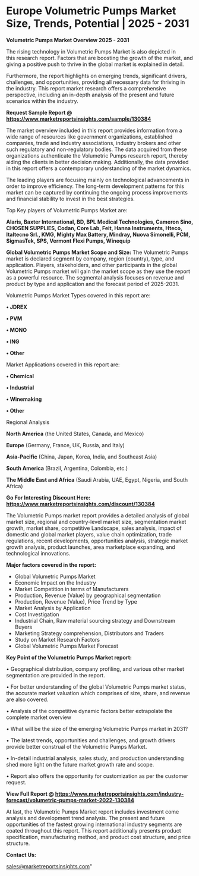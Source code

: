 # Europe Volumetric Pumps Market Size, Trends, Potential | 2025 - 2031

<Strong> Volumetric Pumps Market Overview 2025 - 2031</strong>

The rising technology in Volumetric Pumps Market is also depicted in this research report. Factors that are boosting the growth of the market, and giving a positive push to thrive in the global market is explained in detail.

Furthermore, the report highlights on emerging trends, significant drivers, challenges, and opportunities, providing all necessary data for thriving in the industry. This report market research offers a comprehensive perspective, including an in-depth analysis of the present and future scenarios within the industry.

<strong>Request Sample Report @ <a href=https://www.marketreportsinsights.com/sample/130384>https://www.marketreportsinsights.com/sample/130384</a></strong>

The market overview included in this report provides information from a wide range of resources like government organizations, established companies, trade and industry associations, industry brokers and other such regulatory and non-regulatory bodies. The data acquired from these organizations authenticate the Volumetric Pumps research report, thereby aiding the clients in better decision making. Additionally, the data provided in this report offers a contemporary understanding of the market dynamics.

The leading players are focusing mainly on technological advancements in order to improve efficiency. The long-term development patterns for this market can be captured by continuing the ongoing process improvements and financial stability to invest in the best strategies.

Top Key players of Volumetric Pumps Market are:

<strong>Alaris, Baxter International, BD, BPL Medical Technologies, Cameron Sino, CHOSEN SUPPLIES, Codan, Core Lab, Feit, Hanna Instruments, Hteco, Italtecno Srl., KMG, Mighty Max Battery, Mindray, Nuova Simonelli, PCM, SigmasTek, SPS, Vermont Flexi Pumps, Winequip</strong>

<strong><b>Global Volumetric Pumps Market Scope and Size:</b></strong>
The Volumetric Pumps market is declared segment by company, region (country), type, and application. Players, stakeholders, and other participants in the global Volumetric Pumps market will gain the market scope as they use the report as a powerful resource. The segmental analysis focuses on revenue and product by type and application and the forecast period of 2025-2031.

Volumetric Pumps Market Types covered in this report are:

<strong>• JDREX

• PVM

• MONO

• ING

• Other</strong>

Market Applications covered in this report are:

<strong>• Chemical

• Industrial

• Winemaking

• Other</strong> 

Regional Analysis

<strong>North America</strong> (the United States, Canada, and Mexico)

<strong>Europe</strong> (Germany, France, UK, Russia, and Italy)

<strong>Asia-Pacific</strong> (China, Japan, Korea, India, and Southeast Asia)

<strong>South America</strong> (Brazil, Argentina, Colombia, etc.)

<strong>The Middle East and Africa</strong> (Saudi Arabia, UAE, Egypt, Nigeria, and South Africa)

<strong>Go For Interesting Discount Here: <a href=https://www.marketreportsinsights.com/discount/130384>https://www.marketreportsinsights.com/discount/130384</a></strong>

The Volumetric Pumps market report provides a detailed analysis of global market size, regional and country-level market size, segmentation market growth, market share, competitive Landscape, sales analysis, impact of domestic and global market players, value chain optimization, trade regulations, recent developments, opportunities analysis, strategic market growth analysis, product launches, area marketplace expanding, and technological innovations.

<strong><b>Major factors covered in the report:</b></strong>
<ul>
  <li>Global Volumetric Pumps Market </li>
  <li>Economic Impact on the Industry</li>
  <li>Market Competition in terms of Manufacturers</li>
  <li>Production, Revenue (Value) by geographical segmentation</li>
  <li>Production, Revenue (Value), Price Trend by Type</li>
  <li>Market Analysis by Application</li>
  <li>Cost Investigation</li>
  <li>Industrial Chain, Raw material sourcing strategy and Downstream Buyers</li>
  <li>Marketing Strategy comprehension, Distributors and Traders</li>
  <li>Study on Market Research Factors</li>
  <li>Global Volumetric Pumps Market Forecast</li>
</ul>

<strong><b>Key Point of the Volumetric Pumps Market report:</b></strong>

• Geographical distribution, company profiling, and various other market segmentation are provided in the report.

• For better understanding of the global Volumetric Pumps market status, the accurate market valuation which comprises of size, share, and revenue are also covered.

• Analysis of the competitive dynamic factors better extrapolate the complete market overview

• What will be the size of the emerging Volumetric Pumps market in 2031?

• The latest trends, opportunities and challenges, and growth drivers provide better construal of the Volumetric Pumps Market.

• In-detail industrial analysis, sales study, and production understanding shed more light on the future market growth rate and scope.

• Report also offers the opportunity for customization as per the customer request.

<strong><b>View Full Report @ <a href=https://www.marketreportsinsights.com/industry-forecast/volumetric-pumps-market-2022-130384>https://www.marketreportsinsights.com/industry-forecast/volumetric-pumps-market-2022-130384</a></b></strong>


At last, the Volumetric Pumps Market report includes investment come analysis and development trend analysis. The present and future opportunities of the fastest growing international industry segments are coated throughout this report. This report additionally presents product specification, manufacturing method, and product cost structure, and price structure.

<strong>Contact Us:</strong>

sales@marketreportsinsights.com"
